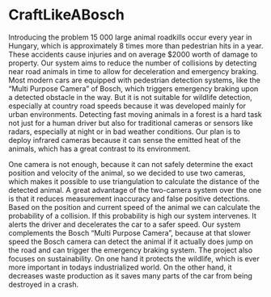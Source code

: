 # CraftLikeABosch

Introducing the problem
15 000 large animal roadkills occur every year in Hungary, which is approximately 8 times more than pedestrian hits in a year. These accidents cause injuries and on average $2000 worth of damage to property. Our system aims to reduce the number of collisions by detecting near road animals in time to allow for deceleration and emergency braking. 
Most modern cars are equipped with pedestrian detection systems, like the “Multi Purpose Camera” of Bosch, which triggers emergency braking upon a detected obstacle in the way. But it is not suitable for wildlife detection, especially at country road speeds because it was developed mainly for urban environments.
Detecting fast moving animals in a forest is a hard task not just for a human driver but also for traditional cameras or sensors like radars, especially at night or in bad weather conditions. Our plan is to deploy infrared cameras because it can sense the emitted heat of the animals, which has a great contrast to its environment.
 
One camera is not enough, because it can not safely determine the exact position and velocity of the animal, so we decided to use two cameras, which makes it possible to use triangulation to calculate the distance of the detected animal. A great advantage of the two-camera system over the one is that it reduces measurement inaccuracy and false positive detections. 
Based on the position and current speed of the animal we can calculate the probability of a collision. If this probability is high our system intervenes. It alerts the driver and decelerates the car to a safer speed. Our system complements the Bosch “Multi Purpose Camera”, because at that slower speed the Bosch camera can detect the animal if it actually does jump on the road and can trigger the emergency braking system.
The project also focuses on sustainability. On one hand it protects the wildlife, which is ever more important in todays industrialized world. On the other hand, it decreases waste production as it saves many parts of the car from being destroyed in a crash.
